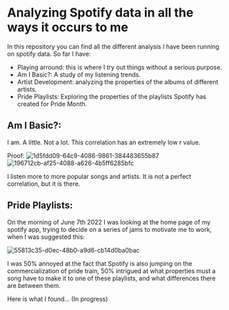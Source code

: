 # Analyzing Spotify data in all the ways it occurs to me 

In this repository you can find all the different analysis I have been running on spotify data. 
So far I have:
- Playing arround: this is where I try out things without a serious purpose. 
- Am I Basic?: A study of my listening trends. 
- Artist Development: analyzing the properties of the albums of different artists.
- Pride Playlists: Exploring the properties of the playlists Spotify has created for Pride Month. 



## Am I Basic?: 
I am. A little. Not a lot. This correlation has an extremely low r value.  

Proof: 
![1d5fdd09-64c9-4086-9861-384483655b87](https://user-images.githubusercontent.com/29862508/172690450-e4d37749-f5e4-4ad6-9a0e-8e7d7bdcb5f8.jpg)
![196712cb-af25-4088-a626-4b5ff6285bfc](https://user-images.githubusercontent.com/29862508/172690456-3cecedaf-540f-4804-8e10-114259a5c3d5.jpg)

I listen more to more popular songs and artists. It is not a perfect correlation, but it is there. 


## Pride Playlists: 
On the morning of June 7th 2022 I was looking at the home page of my spotify app, trying to decide on a series of jams to motivate me to work, when I was suggested this: 

![55813c35-d0ec-48b0-a9d6-cb14d0ba0bac](https://user-images.githubusercontent.com/29862508/172685967-8f28214c-67d4-4e80-98d8-01074587c357.jpg)

I was 50% annoyed at the fact that Spotify is also jumping on the commercialization of pride train, 50% intrigued at what properties must a song have to make it to one of these playlists, and what differences there are between them. 

Here is what I found... (In progress)
